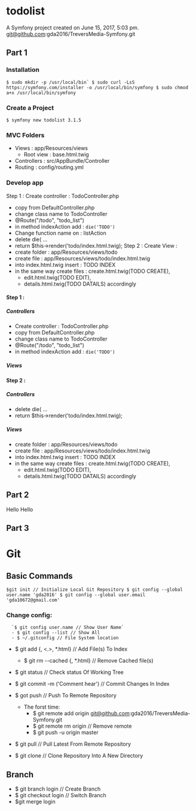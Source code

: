 todolist
========

A Symfony project created on June 15, 2017, 5:03 pm.
git@github.com:gda2016/TreversMedia-Symfony.git
## Part 1
### Installation
```$ sudo mkdir -p /usr/local/bin`
$ sudo curl -LsS https://symfony.com/installer -o /usr/local/bin/symfony
$ sudo chmod a+x /usr/local/bin/symfony```

### Create a Project
```$ symfony new todolist 3.1.5```
### MVC Folders
- Views : app/Resources/views
  - Root view : base.html.twig
- Controllers : src/AppBundle/Controller
- Routing : config/routing.yml

### Develop app
Step 1 : Create controller : TodoController.php
   - copy from DefaultController.php
   - change class name to TodoController
   - @Route("/todo", "todo_list")
   - in method indexAction add : `die('TODO')`
   - Change function name on : listAction
   - delete die( ...
   - return $this->render('todo/index.html.twig); 
Step 2 : Create View : 
  - create folder : app/Resources/views/todo
  - create file : app/Resources/views/todo/index.html.twig
  - into index.html.twig insert : TODO INDEX
  - in the same way create files : create.html.twig(TODO CREATE), 
    - edit.html.twig(TODO EDIT), 
    - details.html.twig(TODO DATAILS) accordingly

#### Step 1 : 
##### Controllers
- Create controller : TodoController.php
- copy from DefaultController.php
- change class name to TodoController
- @Route("/todo", "todo_list")
- in method indexAction add : `die('TODO')`

##### Views

#### Step 2 : 
##### Controllers
- delete die( ...
- return $this->render('todo/index.html.twig);

##### Views
  - create folder : app/Resources/views/todo
  - create file : app/Resources/views/todo/index.html.twig
  - into index.html.twig insert : TODO INDEX
  - in the same way create files : create.html.twig(TODO CREATE), 
    - edit.html.twig(TODO EDIT), 
    - details.html.twig(TODO DATAILS) accordingly

## Part 2
Hello
     Hello

## Part 3


Git
===
## Basic Commands
``$git init // Initialize Local Git Repository
$ git config --global user.name 'gda2016'
$ git config --global user.email 'gda10672@gmail.com'``
  ### Change config:
      `$ git config user.name // Show User Name`
      - $ git config --list // Show All
      - $ ~/.gitconfig // File System location

- $ git add {<file>, <.>, *.html} // Add File(s) To Index
  - $ git rm --cached {<file>, *.html} // Remove Cached file(s)

- $ git status // Check status Of Working Tree
- $ git commit -m ('Comment hear') // Commit Changes In Index
- $ got push // Push To Remote Repository
  - The forst time:
    - $ git remote add origin git@github.com:gda2016/TreversMedia-Symfony.git
    - $ git remote rm origin // Remove remote
    - $ git push -u origin master

- $ git pull // Pull Latest From Remote Repository
- $ git clone // Clone Repository Into A New Directory 

## Branch
- $ git branch login // Create Branch
- $ git checkout login // Switch Branch
- $git merge login
